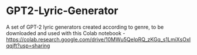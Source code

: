 # GPT2-Lyric-Generator
A set of GPT-2 lyric generators created according to genre, to be downloaded and used with this Colab notebook - https://colab.research.google.com/drive/10MWu5QeIpRQ_zKGq_s1LmiXsOxIqqjft?usp=sharing
